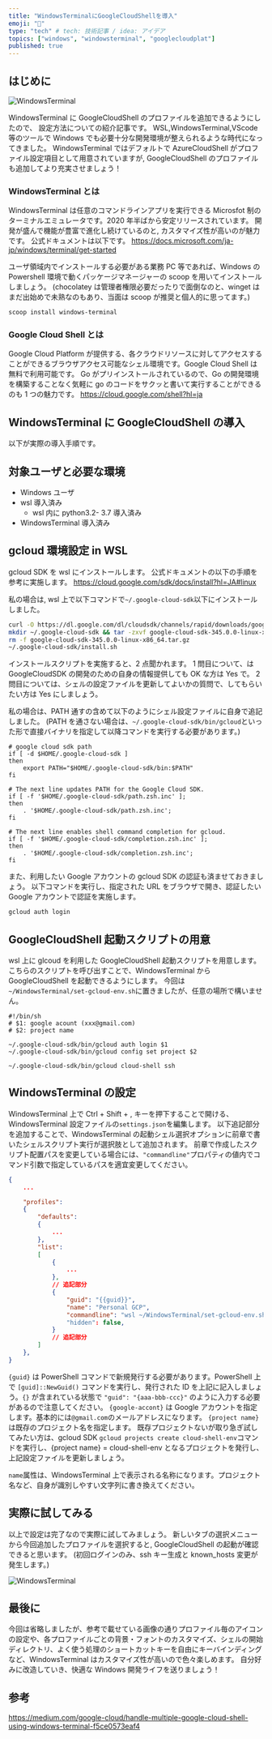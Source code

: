 ```yaml
---
title: "WindowsTerminalにGoogleCloudShellを導入"
emoji: "🐙"
type: "tech" # tech: 技術記事 / idea: アイデア
topics: ["windows", "windowsterminal", "googlecloudplat"]
published: true
---
```


## はじめに

![WindowsTerminal](https://storage.googleapis.com/zenn-user-upload/4c89bc08a22c1aebc6d24ece.png)

WindowsTerminal に GoogleCloudShell のプロファイルを追加できるようにしたので、 設定方法についての紹介記事です。
WSL,WindowsTerminal,VScode 等のツールで Windows でも必要十分な開発環境が整えられるような時代になってきました。
WindowsTerminal ではデフォルトで AzureCloudShell がプロファイル設定項目として用意されていますが, GoogleCloudShell のプロファイルも追加してより充実させましょう！

### WindowsTerminal とは

WindowsTerminal は任意のコマンドラインアプリを実行できる Microsfot 制のターミナルエミュレータです。2020 年半ばから安定リリースされています。
開発が盛んで機能が豊富で進化し続けているのと, カスタマイズ性が高いのが魅力です。
公式ドキュメントは以下です。
https://docs.microsoft.com/ja-jp/windows/terminal/get-started

ユーザ領域内でインストールする必要がある業務 PC 等であれば、Windows の Powershell 環境で動くパッケージマネージャーの scoop を用いてインストールしましょう。
(chocolatey は管理者権限必要だったりで面倒なのと、winget はまだ出始めで未熟なのもあり、当面は scoop が推奨と個人的に思ってます。)

```bash
scoop install windows-terminal
```

### Google Cloud Shell とは

Google Cloud Platform が提供する、各クラウドリソースに対してアクセスすることができるブラウザアクセス可能なシェル環境です。Google Cloud Shell は無料で利用可能です。
Go がプリインストールされているので、Go の開発環境を構築することなく気軽に go のコードをサクッと書いて実行することができるのも 1 つの魅力です。
https://cloud.google.com/shell?hl=ja

## WindowsTerminal に GoogleCloudShell の導入

以下が実際の導入手順です。

## 対象ユーザと必要な環境

- Windows ユーザ
- wsl 導入済み
  - wsl 内に python3.2- 3.7 導入済み
- WindowsTerminal 導入済み

## gcloud 環境設定 in WSL

gcloud SDK を wsl にインストールします。
公式ドキュメントの以下の手順を参考に実施します。
https://cloud.google.com/sdk/docs/install?hl=JA#linux

私の場合は, wsl 上で以下コマンドで`~/.google-cloud-sdk`以下にインストールしました。

```bash
curl -O https://dl.google.com/dl/cloudsdk/channels/rapid/downloads/google-cloud-sdk-345.0.0-linux-x86_64.tar.gz
mkdir ~/.google-cloud-sdk && tar -zxvf google-cloud-sdk-345.0.0-linux-x86_64.tar.gz -C ~/.google-cloud-sdk --strip-components 1
rm -f google-cloud-sdk-345.0.0-linux-x86_64.tar.gz
~/.google-cloud-sdk/install.sh
```

インストールスクリプトを実施すると、2 点聞かれます。
1 問目について、は GoogleCloudSDK の開発のための自身の情報提供しても OK な方は Yes で。
2 問目については、シェルの設定ファイルを更新してよいかの質問で、してもらいたい方は Yes にしましょう。

私の場合は、PATH 通すの含めて以下のようにシェル設定ファイルに自身で追記しました。
(PATH を通さない場合は、`~/.google-cloud-sdk/bin/gcloud`といった形で直接バイナリを指定して以降コマンドを実行する必要があります。)

```bash:.zshrc
# google cloud sdk path
if [ -d $HOME/.google-cloud-sdk ]
then
    export PATH="$HOME/.google-cloud-sdk/bin:$PATH"
fi

# The next line updates PATH for the Google Cloud SDK.
if [ -f '$HOME/.google-cloud-sdk/path.zsh.inc' ];
then
    . '$HOME/.google-cloud-sdk/path.zsh.inc';
fi

# The next line enables shell command completion for gcloud.
if [ -f '$HOME/.google-cloud-sdk/completion.zsh.inc' ];
then
    . '$HOME/.google-cloud-sdk/completion.zsh.inc';
fi

```

また、利用したい Google アカウントの gcloud SDK の認証も済ませておきましょう。
以下コマンドを実行し、指定された URL をブラウザで開き、認証したい Google アカウントで認証を実施します。

```bash
gcloud auth login
```

## GoogleCloudShell 起動スクリプトの用意

wsl 上に glcoud を利用した GoogleCloudShell 起動スクリプトを用意します。
こちらのスクリプトを呼び出すことで、WindowsTerminal から GoogleCloudShell を起動できるようにします。
今回は`~/WindowsTerminal/set-gcloud-env.sh`に置きましたが、任意の場所で構いません。

```bash: ~/WindowsTerminal/set-gcloud-env.sh
#!/bin/sh
# $1: google acount (xxx@gmail.com)
# $2: project name

~/.google-cloud-sdk/bin/gcloud auth login $1
~/.google-cloud-sdk/bin/gcloud config set project $2

~/.google-cloud-sdk/bin/gcloud cloud-shell ssh
```

## WindowsTerminal の設定

WindowsTerminal 上で Ctrl + Shift + , キーを押下することで開ける、WindowsTerminal 設定ファイルの`settings.json`を編集します。
以下追記部分を追加することで、WindowsTerminal の起動シェル選択オプションに前章で書いたシェルスクリプト実行が選択肢として追加されます。
前章で作成したスクリプト配置パスを変更している場合には、`"commandline"`プロパティの値内でコマンド引数で指定しているパスを適宜変更してください。

```json:settings.json
{
    ...

    "profiles":
    {
        "defaults":
        {
            ...
        },
        "list":
        [
            {
                ...
            },
            // 追記部分
            {
                "guid": "{{guid}}",
                "name": "Personal GCP",
                "commandline": "wsl ~/WindowsTerminal/set-gcloud-env.sh {google-accont} {project name}"
                "hidden": false,
            }
            // 追記部分
        ]
    },
}

```

`{guid}` は PowerShell コマンドで新規発行する必要があります。PowerShell 上で `[guid]::NewGuid()` コマンドを実行し、発行された ID を上記に記入しましょう。`{}` が含まれている状態で `"guid": "{aaa-bbb-ccc}"` のように入力する必要があるので注意してください。
`{google-accont}` は Google アカウントを指定します。基本的には`@gmail.com`のメールアドレスになります。
`{project name}` は既存のプロジェクト名を指定します。
既存プロジェクトないが取り急ぎ試してみたい方は、gcloud SDK
`gcloud projects create cloud-shell-env`コマンドを実行し、{project name} = cloud-shell-env
となるプロジェクトを発行し、上記設定ファイルを更新しましょう。

`name`属性は、WindowsTerminal 上で表示される名称になります。プロジェクト名など、自身が識別しやすい文字列に書き換えてください。

## 実際に試してみる

以上で設定は完了なので実際に試してみましょう。
新しいタブの選択メニューから今回追加したプロファイルを選択すると, GoogleCloudShell の起動が確認できると思います。
(初回ログインのみ、ssh キー生成と known_hosts 変更が発生します。)

![WindowsTerminal](https://storage.googleapis.com/zenn-user-upload/4c89bc08a22c1aebc6d24ece.png)

## 最後に

今回は省略しましたが、参考で載せている画像の通りプロファイル毎のアイコンの設定や、各プロファイルごとの背景・フォントのカスタマイズ、シェルの開始ディレクトリ、よく使う処理のショートカットキーを自由にキーバインディングなど、WindowsTerminal はカスタマイズ性が高いので色々楽しめます。
自分好みに改造していき、快適な Windows 開発ライフを送りましょう！

## 参考

https://medium.com/google-cloud/handle-multiple-google-cloud-shell-using-windows-terminal-f5ce0573eaf4
